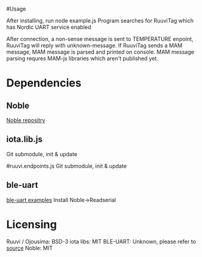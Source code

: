 #Usage

After installing, run node example.js
Program searches for RuuviTag which has Nordic UART service enabled

After connection, a non-sense message is sent to TEMPERATURE enpoint, RuuviTag will reply with unknown-message.
If RuuviTag sends a MAM message, MAM message is parsed and printed on console. 
MAM message parsing requres MAM-js libraries which aren't published yet.

# Dependencies
## Noble
[Noble repositry](https://github.com/sandeepmistry/noble)

## iota.lib.js
Git submodule, init & update

#ruuvi.endpoints.js
Git submodule, init & update

## ble-uart
[ble-uart examples](https://github.com/tigoe/BluetoothLE-Examples)
Install Noble->Readserial

# Licensing
Ruuvi / Ojousima: BSD-3
iota libs: MIT
BLE-UART: Unknown, please refer to [source](https://github.com/tigoe/BluetoothLE-Examples/issues/7)
Noble: MIT 

